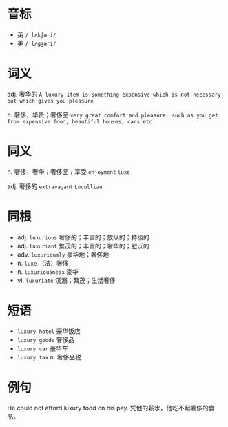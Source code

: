 # 音标

- 英 `/'lʌkʃəri/`
- 美 `/'lʌɡʒəri/`

# 词义

adj. 奢华的
`A luxury item is something expensive which is not necessary but which gives you pleasure`

n. 奢侈，华贵；奢侈品
`very great comfort and pleasure, such as you get from expensive food, beautiful houses, cars etc`

# 同义

n. 奢侈，奢华；奢侈品；享受
`enjoyment` `luxe`

adj. 奢侈的
`extravagant` `Lucullian`

# 同根

- adj. `luxurious` 奢侈的；丰富的；放纵的；特级的
- adj. `luxuriant` 繁茂的；丰富的；奢华的；肥沃的
- adv. `luxuriously` 豪华地；奢侈地
- n. `luxe` （法）奢侈
- n. `luxuriousness` 豪华
- vi. `luxuriate` 沉溺；繁茂；生活奢侈

# 短语

- `luxury hotel` 豪华饭店
- `luxury goods` 奢侈品
- `luxury car` 豪华车
- `luxury tax` n. 奢侈品税

# 例句

He could not afford luxury food on his pay.
凭他的薪水，他吃不起奢侈的食品。


